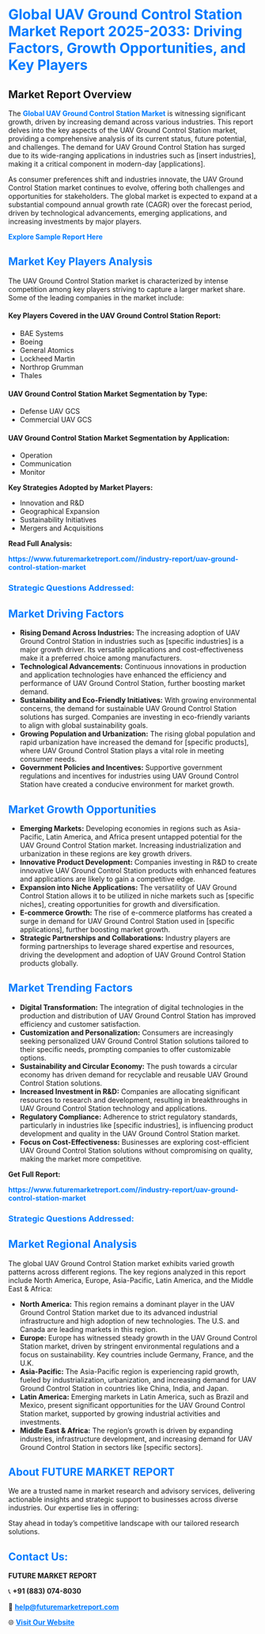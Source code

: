 <h1 style="color: #007BFF;">Global UAV Ground Control Station Market Report 2025-2033: Driving Factors, Growth Opportunities, and Key Players</h1>

<section id="overview">
<h2>Market Report Overview</h2>
<p>The <a href="https://www.futuremarketreport.com//industry-report/uav-ground-control-station-market" style="color: #007BFF; text-decoration: none;"><strong>Global UAV Ground Control Station Market</strong></a> is witnessing significant growth, driven by increasing demand across various industries. This report delves into the key aspects of the UAV Ground Control Station market, providing a comprehensive analysis of its current status, future potential, and challenges. The demand for UAV Ground Control Station has surged due to its wide-ranging applications in industries such as [insert industries], making it a critical component in modern-day [applications].</p>
<p>As consumer preferences shift and industries innovate, the UAV Ground Control Station market continues to evolve, offering both challenges and opportunities for stakeholders. The global market is expected to expand at a substantial compound annual growth rate (CAGR) over the forecast period, driven by technological advancements, emerging applications, and increasing investments by major players.</p>
</section>

<section id="overview">
<p><a href="https://www.futuremarketreport.com//request-sample/reportId=64202" style="color: #007BFF; text-decoration: none;"><strong>Explore Sample Report Here</strong></a></p>
</section>

<section id="key-players">
<h2 style="color: #007BFF;">Market Key Players Analysis</h2>
<p>The UAV Ground Control Station market is characterized by intense competition among key players striving to capture a larger market share. Some of the leading companies in the market include:</p>
<h4>Key Players Covered in the UAV Ground Control Station Report:</h4>
<ul><li>BAE Systems</li><li>Boeing</li><li>General Atomics</li><li>Lockheed Martin</li><li>Northrop Grumman</li><li>Thales</li></ul>
<h4>UAV Ground Control Station Market Segmentation by Type:</h4>
<ul><li>Defense UAV GCS</li><li>Commercial UAV GCS</li></ul>

<h4>UAV Ground Control Station Market Segmentation by Application:</h4>
<ul><li>Operation</li><li>Communication</li><li>Monitor</li></ul>
<p><strong>Key Strategies Adopted by Market Players:</strong></p>
<ul>
<li>Innovation and R&D</li>
<li>Geographical Expansion</li>
<li>Sustainability Initiatives</li>
<li>Mergers and Acquisitions</li>
</ul>
</section>

<section>
<p><strong>Read Full Analysis: </strong></p><a href="https://www.futuremarketreport.com//industry-report/uav-ground-control-station-market" style="color: #007BFF; text-decoration: none;"><strong>https://www.futuremarketreport.com//industry-report/uav-ground-control-station-market</strong></a>
<h3 style="color: #007BFF;">Strategic Questions Addressed:</h3>
</section>

<section id="driving-factors">
<h2 style="color: #007BFF;">Market Driving Factors</h2>
<ul>
<li><strong>Rising Demand Across Industries:</strong> The increasing adoption of UAV Ground Control Station in industries such as [specific industries] is a major growth driver. Its versatile applications and cost-effectiveness make it a preferred choice among manufacturers.</li>
<li><strong>Technological Advancements:</strong> Continuous innovations in production and application technologies have enhanced the efficiency and performance of UAV Ground Control Station, further boosting market demand.</li>
<li><strong>Sustainability and Eco-Friendly Initiatives:</strong> With growing environmental concerns, the demand for sustainable UAV Ground Control Station solutions has surged. Companies are investing in eco-friendly variants to align with global sustainability goals.</li>
<li><strong>Growing Population and Urbanization:</strong> The rising global population and rapid urbanization have increased the demand for [specific products], where UAV Ground Control Station plays a vital role in meeting consumer needs.</li>
<li><strong>Government Policies and Incentives:</strong> Supportive government regulations and incentives for industries using UAV Ground Control Station have created a conducive environment for market growth.</li>
</ul>
</section>

<section id="growth-opportunities">
<h2 style="color: #007BFF;">Market Growth Opportunities</h2>
<ul>
<li><strong>Emerging Markets:</strong> Developing economies in regions such as Asia-Pacific, Latin America, and Africa present untapped potential for the UAV Ground Control Station market. Increasing industrialization and urbanization in these regions are key growth drivers.</li>
<li><strong>Innovative Product Development:</strong> Companies investing in R&D to create innovative UAV Ground Control Station products with enhanced features and applications are likely to gain a competitive edge.</li>
<li><strong>Expansion into Niche Applications:</strong> The versatility of UAV Ground Control Station allows it to be utilized in niche markets such as [specific niches], creating opportunities for growth and diversification.</li>
<li><strong>E-commerce Growth:</strong> The rise of e-commerce platforms has created a surge in demand for UAV Ground Control Station used in [specific applications], further boosting market growth.</li>
<li><strong>Strategic Partnerships and Collaborations:</strong> Industry players are forming partnerships to leverage shared expertise and resources, driving the development and adoption of UAV Ground Control Station products globally.</li>
</ul>
</section>

<section id="trending-factors">
<h2 style="color: #007BFF;">Market Trending Factors</h2>
<ul>
<li><strong>Digital Transformation:</strong> The integration of digital technologies in the production and distribution of UAV Ground Control Station has improved efficiency and customer satisfaction.</li>
<li><strong>Customization and Personalization:</strong> Consumers are increasingly seeking personalized UAV Ground Control Station solutions tailored to their specific needs, prompting companies to offer customizable options.</li>
<li><strong>Sustainability and Circular Economy:</strong> The push towards a circular economy has driven demand for recyclable and reusable UAV Ground Control Station solutions.</li>
<li><strong>Increased Investment in R&D:</strong> Companies are allocating significant resources to research and development, resulting in breakthroughs in UAV Ground Control Station technology and applications.</li>
<li><strong>Regulatory Compliance:</strong> Adherence to strict regulatory standards, particularly in industries like [specific industries], is influencing product development and quality in the UAV Ground Control Station market.</li>
<li><strong>Focus on Cost-Effectiveness:</strong> Businesses are exploring cost-efficient UAV Ground Control Station solutions without compromising on quality, making the market more competitive.</li>
</ul>
</section>

<section>
<p><strong>Get Full Report: </strong></p><a href="https://www.futuremarketreport.com//industry-report/uav-ground-control-station-market" style="color: #007BFF; text-decoration: none;"><strong>https://www.futuremarketreport.com//industry-report/uav-ground-control-station-market</strong></a>
<h3 style="color: #007BFF;">Strategic Questions Addressed:</h3>
</section>


<section id="regional-analysis">
<h2 style="color: #007BFF;">Market Regional Analysis</h2>
<p>The global UAV Ground Control Station market exhibits varied growth patterns across different regions. The key regions analyzed in this report include North America, Europe, Asia-Pacific, Latin America, and the Middle East & Africa:</p>
<ul>
<li><strong>North America:</strong> This region remains a dominant player in the UAV Ground Control Station market due to its advanced industrial infrastructure and high adoption of new technologies. The U.S. and Canada are leading markets in this region.</li>
<li><strong>Europe:</strong> Europe has witnessed steady growth in the UAV Ground Control Station market, driven by stringent environmental regulations and a focus on sustainability. Key countries include Germany, France, and the U.K.</li>
<li><strong>Asia-Pacific:</strong> The Asia-Pacific region is experiencing rapid growth, fueled by industrialization, urbanization, and increasing demand for UAV Ground Control Station in countries like China, India, and Japan.</li>
<li><strong>Latin America:</strong> Emerging markets in Latin America, such as Brazil and Mexico, present significant opportunities for the UAV Ground Control Station market, supported by growing industrial activities and investments.</li>
<li><strong>Middle East & Africa:</strong> The region’s growth is driven by expanding industries, infrastructure development, and increasing demand for UAV Ground Control Station in sectors like [specific sectors].</li>
</ul>
</section>

<footer>
<h2 style="color: #007BFF;">About FUTURE MARKET REPORT</h2>
<p>We are a trusted name in market research and advisory services, delivering actionable insights and strategic support to businesses across diverse industries. Our expertise lies in offering:</p>

<p>Stay ahead in today’s competitive landscape with our tailored research solutions.</p>

<h2 style="color: #007BFF;">Contact Us:</h2>
<p><strong>FUTURE MARKET REPORT</strong></p>
<p>📞 <strong>+91 (883) 074-8030</strong></p>
<p>📧 <strong><a href="mailto:help@futuremarketreport.com" style="color: #007BFF;">help@futuremarketreport.com</a></strong></p>
<p>🌐 <strong><a href="https://www.futuremarketreport.com/" style="color: #007BFF;">Visit Our Website</a></strong></p>
</footer>